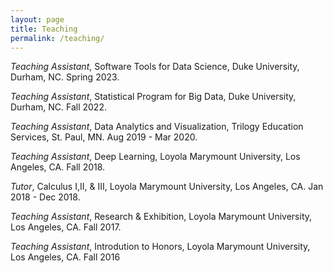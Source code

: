 ```yaml
--- 
layout: page
title: Teaching
permalink: /teaching/
---
```




*Teaching Assistant*, Software Tools for Data Science, Duke University, Durham, NC. Spring 2023.

*Teaching Assistant*, Statistical Program for Big Data, Duke University, Durham, NC. Fall 2022.

*Teaching Assistant*, Data Analytics and Visualization, Trilogy Education Services, St. Paul, MN. Aug 2019 - Mar 2020.

*Teaching Assistant*, Deep Learning, Loyola Marymount University, Los Angeles, CA. Fall 2018.

*Tutor*, Calculus I,II, & III, Loyola Marymount University, Los Angeles, CA. Jan 2018 - Dec 2018.

*Teaching Assistant*, Research & Exhibition, Loyola Marymount University, Los Angeles, CA. Fall 2017.

*Teaching Assistant*, Introdution to Honors, Loyola Marymount University, Los Angeles, CA. Fall 2016